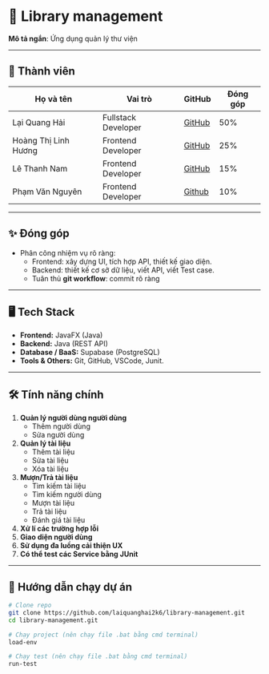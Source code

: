 # 📌 Library management

**Mô tả ngắn**: Ứng dụng quản lý thư viện

---

## 👥 Thành viên

| Họ và tên | Vai trò | GitHub | Đóng góp |
|-----------|--------|--------|-----------|
| Lại Quang Hải | Fullstack Developer | [GitHub](https://github.com/laiquanghai2k6) | 50% |
| Hoàng Thị Linh Hương | Frontend Developer | [GitHub](https://github.com/thitbokho123) | 25% |
| Lê Thanh Nam | Frontend Developer | [GitHub](https://github.com/yonko2503) | 15% |
| Phạm Văn Nguyên | Frontend Developer | [Github](https://github.com/sinbadxnguyen) | 10% | 

---

## ✨ Đóng góp

- Phân công nhiệm vụ rõ ràng:
  - Frontend: xây dựng UI, tích hợp API, thiết kế giao diện.
  - Backend: thiết kế cơ sở dữ liệu, viết API, viết Test case.
  - Tuân thủ **git workflow**: commit rõ ràng

---

## 🖥️ Tech Stack

- **Frontend:** JavaFX (Java)
- **Backend:** Java (REST API)
- **Database / BaaS:** Supabase (PostgreSQL)
- **Tools & Others:** Git, GitHub, VSCode, Junit.

---

## 🛠️ Tính năng chính

1. **Quản lý người dùng người dùng**
   - Thêm người dùng
   - Sửa người dùng
2. **Quản lý tài liệu**
   - Thêm tài liệu
   - Sửa tài liệu
   - Xóa tài liệu 
3. **Mượn/Trả tài liệu**
   - Tìm kiếm tài liệu
   - Tìm kiếm người dùng
   - Mượn tài liệu
   - Trả tài liệu
   - Đánh giá tài liệu
4. **Xử lí các trường hợp lỗi**
5. **Giao diện người dùng**
6. **Sử dụng đa luồng cải thiện UX**
7. **Có thể test các Service bằng JUnit**
   
---

## 🚀 Hướng dẫn chạy dự án

```bash
# Clone repo
git clone https://github.com/laiquanghai2k6/library-management.git
cd library-management.git

# Chạy project (nên chạy file .bat bằng cmd terminal)
load-env

# Chạy test (nên chạy file .bat bằng cmd terminal)
run-test
